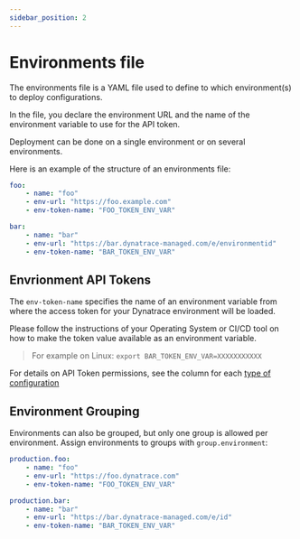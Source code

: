 ```yaml
---
sidebar_position: 2
---
```



# Environments file

The environments file is a YAML file used to define to which environment(s) to deploy configurations.  

In the file, you declare the environment URL and the name of the environment variable to use for the API token.

Deployment can be done on a single environment or on several environments.

Here is an example of the structure of an environments file: 

```yaml title="environments.yaml"
foo:
    - name: "foo"
    - env-url: "https://foo.example.com"
    - env-token-name: "FOO_TOKEN_ENV_VAR"

bar:
    - name: "bar"
    - env-url: "https://bar.dynatrace-managed.com/e/environmentid"
    - env-token-name: "BAR_TOKEN_ENV_VAR"
```

## Envrionment API Tokens
The `env-token-name` specifies the name of an environment variable from where the access token for your Dynatrace environment will be loaded.

Please follow the instructions of your Operating System or CI/CD tool on how to make the token value available as an environment variable.

> For example on Linux: `export BAR_TOKEN_ENV_VAR=XXXXXXXXXXX`

For details on API Token permissions, see the column for each [type of configuration](configTypes_tokenPermissions)

## Environment Grouping

Environments can also be grouped, but only one group is allowed per environment. Assign environments to groups with `group.environment`:

```yaml title="environments.yaml"
production.foo:
    - name: "foo"
    - env-url: "https://foo.dynatrace.com"
    - env-token-name: "FOO_TOKEN_ENV_VAR"

production.bar:
    - name: "bar"
    - env-url: "https://bar.dynatrace-managed.com/e/id"
    - env-token-name: "BAR_TOKEN_ENV_VAR"
```
